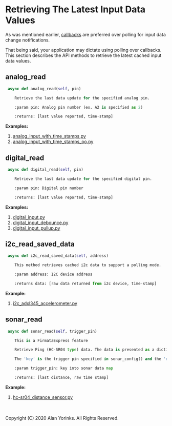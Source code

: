 # Retrieving The Latest Input Data Values
As was mentioned earlier, 
[callbacks](../polling/#using-callbacks-instead-of-polling) are preferred over 
polling for input data change notifications.

That being said, your application may dictate using polling over callbacks. This section
describes the API methods to retrieve the latest cached input data values.

## analog_read
```python
 async def analog_read(self, pin)

    Retrieve the last data update for the specified analog pin.

    :param pin: Analog pin number (ex. A2 is specified as 2)

    :returns: [last value reported, time-stamp]
```

**Examples:**

1. [analog_input_with_time_stamps.py](https://github.com/MrYsLab/pymata-express/blob/master/examples/analog_input_with_time_stamps.py)
2. [analog_input_with_time_stamps_oo.py](https://github.com/MrYsLab/pymata-express/blob/master/examples/analog_input_with_time_stamps_oo.py)

## digital_read
```python
 async def digital_read(self, pin)

    Retrieve the last data update for the specified digital pin.

    :param pin: Digital pin number

    :returns: [last value reported, time-stamp]

``` 
**Examples:**

1. [digital_input.py](https://github.com/MrYsLab/pymata-express/blob/master/examples/digital_input.py)
2. [digital_input_debounce.py](https://github.com/MrYsLab/pymata-express/blob/master/examples/digital_input_debounce.py)
3. [digital_input_pullup.py](https://github.com/MrYsLab/pymata-express/blob/master/examples/digital_input_pullup.py) 

## i2c_read_saved_data
```python
 async def i2c_read_saved_data(self, address)

    This method retrieves cached i2c data to support a polling mode.

    :param address: I2C device address

    :returns data: [raw data returned from i2c device, time-stamp]
```

**Example:**

1. [i2c_adxl345_accelerometer.py](https://github.com/MrYsLab/pymata-express/blob/master/examples/i2c_adxl345_accelerometer.py)


## sonar_read
```python
 async def sonar_read(self, trigger_pin)

    This is a FirmataExpress feature

    Retrieve Ping (HC-SR04 type) data. The data is presented as a dictionary.

    The 'key' is the trigger pin specified in sonar_config() and the 'data' is the current measured distance (in centimeters) for that pin. If there is no data, the value is set to None.

    :param trigger_pin: key into sonar data map

    :returns: [last distance, raw time stamp]
```
**Example:**
1. [hc-sr04_distance_sensor.py](https://github.com/MrYsLab/pymata-express/blob/master/examples/hc-sr04_distance_sensor.py)


<br>
<br>
Copyright (C) 2020 Alan Yorinks. All Rights Reserved.
